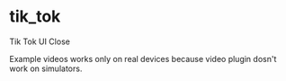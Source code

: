 # tik_tok

Tik Tok UI Close


Example videos works only on real devices because video plugin dosn't work on simulators. 
